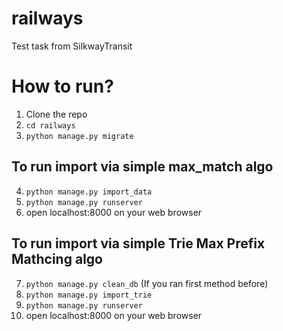 # railways
Test task from SilkwayTransit

# How to run?
1. Clone the repo
2. ```cd railways```
3. ```python manage.py migrate```

## To run import via simple max_match algo
4. ```python manage.py import_data```
5. ```python manage.py runserver```
6. open localhost:8000 on your web browser

## To run import via simple Trie Max Prefix Mathcing algo
7. ```python manage.py clean_db``` (If you ran first method before)
8. ```python manage.py import_trie```
5. ```python manage.py runserver```
6. open localhost:8000 on your web browser